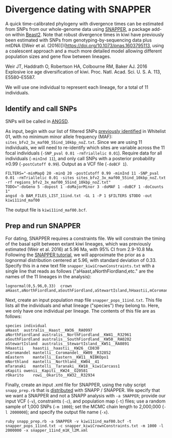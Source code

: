 # Divergence dating with SNAPPER

A quick time-calibrated phylogeny with divergence times can be estimated from SNPs from our whole-genome data using [SNAPPER](https://github.com/ForBioPhylogenomics/tutorials/blob/main/divergence_time_estimation_with_snp_data/README.md), a package add-on within [Beast2](http://www.beast2.org/). Note that robust divergence times in kiwi have previously been estimated with SNPs from genotyping-by-sequencing data plus mtDNA ([Weir et al. (2016)])(https://doi.org/10.1073/pnas.1603795113, using a coalescent approach and a much more detailed model allowing different population sizes and gene flow between lineages.

Weir JT, Haddrath O, Robertson HA, Colbourne RM, Baker AJ. 2016 Explosive ice age diversification of kiwi. Proc. Natl. Acad. Sci. U. S. A. 113, E5580–E5587.

We will use one individual to represent each lineage, for a total of 11 individuals.

## Identify and call SNPs

SNPs will be called in [ANGSD](http://www.popgen.dk/angsd/index.php/ANGSD).

As input, begin with our list of filtered SNPs [previously identified](https://github.com/jordanbemmels/kiwi-holocene/blob/main/03_Create_SNP_whitelists.md) in Whitelist 01, with no minimum minor allele frequency (MAF): ```sites_bfv2_3x_maf00_55ind_10kbp_noZ.txt```. Since we are using 11 individuals, we will need to re-identify which sites are variable across the 11 focal individuals (```-SNP_pval 0.01 -rmTriallelic 0.01```). Require data for all individuals (```-minInd 11```), and only call SNPs with a posterior probability ≥0.99 (```-postCutoff 0.99```). Output as a VCF file (```-doBCF 1```).

```
FILTERS="-minMapQ 20 -minQ 20 -postCutoff 0.99 -minInd 11 -SNP_pval 0.01 -rmTriallelic 0.01 -sites sites_bfv2_3x_maf00_55ind_10kbp_noZ.txt -rf regions_bfv2_3x_maf00_55ind_10kbp_noZ.txt"
TODO="-doGeno 5 -dopost 1 -doMajorMinor 3 -doMAF 1 -doBCF 1 -doCounts 1"
angsd -b BAM_FILES_LIST_11ind.txt -GL 1 -P 1 $FILTERS $TODO -out kiwi11ind_maf00
```

The output file is ```kiwi11ind_maf00.bcf```.

## Prep and run SNAPPER

For dating, SNAPPER requires a constraints file. We will constrain the timing of the basal split between extant kiwi lineages, which was previously estimated (Weir et al. 2016) at 5.96 Ma, with 95% CI from 2.9-10.8 Ma. Following the [SNAPPER tutorial](https://github.com/ForBioPhylogenomics/tutorials/blob/main/divergence_time_estimation_with_snp_data/README.md), we will approximate the prior as a lognormal distribution centered at 5.96, with standard deviation of 0.33. Specify this in a new text file ```snapper_kiwiCrownConstraints.txt``` with a single line that reads as follows ("aHaast,aNorthFiordland,etc." are the names of the 11 lineages in the analysis):

```
lognormal(0,5.96,0.33)	crown	aHaast,aNorthFiordland,aSouthFiordland,aStewartIsland,hHaastii,mCoromandel,mEastern,mNorthland,mTaranaki,oKapiti,rOkarito
```

Next, create an input population map file ```snapper_pops_11ind.txt```. This file lists all the individuals and what lineage ("species") they belong to. Here, we only have one individual per lineage. The contents of this file are as follows:

```
species	individual
aHaast	australis__Haast__KW36__RA0997
aNorthFiordland	australis__NorthFiordland__KW41__R32961
aSouthFiordland	australis__SouthFiordland__KW50__RA0202
aStewartIsland	australis__StewartIsland__KW51__RA0891
hHaastii	haastii__haastii__KW26__CD830
mCoromandel	mantelli__Coromandel__KW09__R32852
mEastern	mantelli__Eastern__KW11__NIBKOpo1
mNorthland	mantelli__Northland__KW04__41
mTaranaki	mantelli__Taranaki__KW18__kiwiCarcass1
oKapiti	owenii__Kapiti__KW24__O20581
rOkarito	rowi__Okarito__KW32__R32934
```

Finally, create an input .xml file for SNAPPER, using the ruby script ```snapp_prep.rb``` that is [distributed](https://github.com/mmatschiner/snapp_prep) with SNAPP / SNAPPER. We specify that we want a SNAPPER and not a SNAPP analysis with ```-a SNAPPER```; provide our input VCF (```-v```), constraints (```-c```), and population map (```-t```) files; use a random sample of 1,000 SNPs (```-m 1000```); set the MCMC chain length to 2,000,000 (```-l 2000000```); and specify the output file name (```-x```).

```
ruby snapp_prep.rb -a SNAPPER -v kiwi11ind_maf00.bcf -t snapper_pops_11ind.txt -c snapper_kiwiCrownConstraints.txt -m 1000 -l 2000000 -x snapper_11ind_m1K_l2M.xml
```

